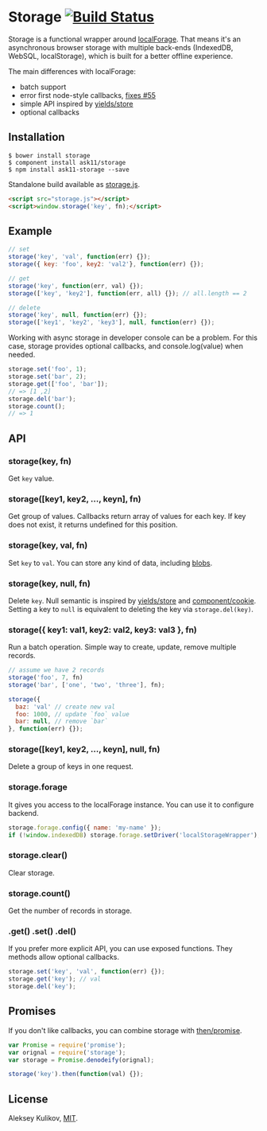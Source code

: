 # Storage [![Build Status](https://travis-ci.org/ask11/storage.png?branch=master)](https://travis-ci.org/ask11/storage)

  Storage is a functional wrapper around [localForage](https://github.com/mozilla/localForage).
  That means it's an asynchronous browser storage with multiple back-ends (IndexedDB, WebSQL, localStorage),
  which is built for a better offline experience.

  The main differences with localForage:

  - batch support
  - error first node-style callbacks, [fixes #55](https://github.com/mozilla/localForage/issues/55)
  - simple API inspired by [yields/store](https://github.com/yields/store)
  - optional callbacks

## Installation

```
$ bower install storage
$ component install ask11/storage
$ npm install ask11-storage --save
```

  Standalone build available as [storage.js](https://github.com/ask11/storage/blob/master/storage.js).

```html
<script src="storage.js"></script>
<script>window.storage('key', fn);</script>
```

## Example

```js
// set
storage('key', 'val', function(err) {});
storage({ key: 'foo', key2: 'val2'}, function(err) {});

// get
storage('key', function(err, val) {});
storage(['key', 'key2'], function(err, all) {}); // all.length == 2

// delete
storage('key', null, function(err) {});
storage(['key1', 'key2', 'key3'], null, function(err) {});
```

  Working with async storage in developer console can be a problem.
  For this case, storage provides optional callbacks, and console.log(value) when needed.

```js
storage.set('foo', 1);
storage.set('bar', 2);
storage.get(['foo', 'bar']);
// => [1 ,2]
storage.del('bar');
storage.count();
// => 1
```

## API

### storage(key, fn)

  Get `key` value.

### storage([key1, key2, ..., keyn], fn)

  Get group of values. Callbacks return array of values for each key.
  If key does not exist, it returns undefined for this position.

### storage(key, val, fn)

  Set `key` to `val`.
  You can store any kind of data, including [blobs](https://hacks.mozilla.org/2014/02/localforage-offline-storage-improved/).

### storage(key, null, fn)

  Delete `key`. Null semantic is inspired by [yields/store](https://github.com/yields/store) and [component/cookie](https://github.com/component/cookie).
  Setting a key to `null` is equivalent to  deleting the key via `storage.del(key)`.

### storage({ key1: val1, key2: val2, key3: val3 }, fn)

  Run a batch operation.
  Simple way to create, update, remove multiple records.

```js
// assume we have 2 records
storage('foo', 7, fn)
storage('bar', ['one', 'two', 'three'], fn);

storage({
  baz: 'val' // create new val
  foo: 1000, // update `foo` value
  bar: null, // remove `bar`
}, function(err) {});
```

### storage([key1, key2, ..., keyn], null, fn)

  Delete a group of keys in one request.

### storage.forage

  It gives you access to the localForage instance.
  You can use it to configure backend.

```js
storage.forage.config({ name: 'my-name' });
if (!window.indexedDB) storage.forage.setDriver('localStorageWrapper');
```

### storage.clear()

  Clear storage.

### storage.count()

  Get the number of records in storage.

### .get() .set() .del()

  If you prefer more explicit API, you can use exposed functions.
  They methods allow optional callbacks.

```js
storage.set('key', 'val', function(err) {});
storage.get('key'); // val
storage.del('key');
```

## Promises

  If you don't like callbacks,
  you can combine storage with [then/promise](https://github.com/then/promise).

```js
var Promise = require('promise');
var orignal = require('storage');
var storage = Promise.denodeify(orignal);

storage('key').then(function(val) {});
```

## License

  Aleksey Kulikov, [MIT](http://ask11.mit-license.org/).

